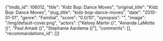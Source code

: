 {"tmdb_id": 106012, "title": "Kidz Bop: Dance Moves", "original_title": "Kidz Bop: Dance Moves", "slug_title": "kidz-bop-dance-moves", "date": "2010-01-01", "genre": "Familial", "score": "0.0/10", "synopsis": "", "image": "/img/default-cover.png", "actors": ["Kelsey Martin ()", "Amanda LaMotte ()", "Paul Amadi ()", "Stephanie Aardema ()"], "comments": [], "recommandations_id": []}
